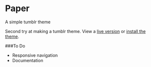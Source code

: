 Paper
=====

A simple tumblr theme

Second try at making a tumblr theme. View a [live version](http://papertheme.tumblr.com/) or [install the theme](https://www.tumblr.com/theme/38875).

###To Do
- Responsive navigation
- Documentation
